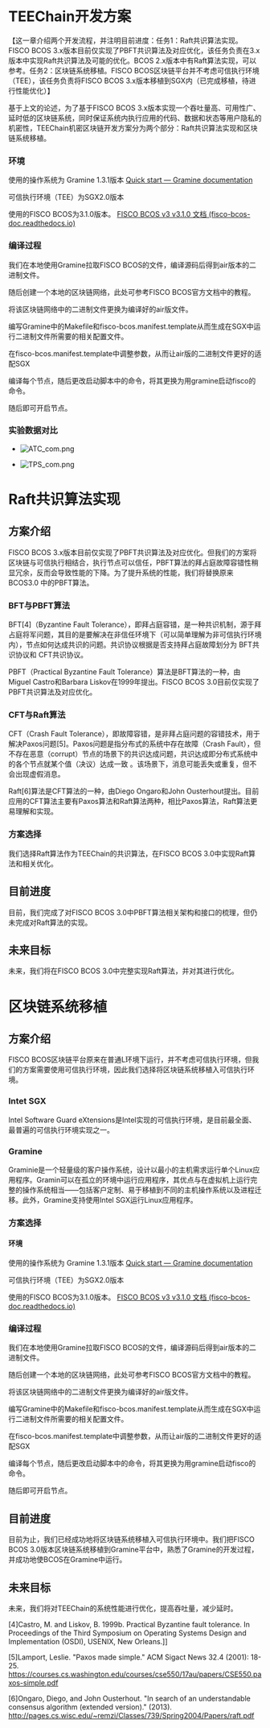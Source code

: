 # TEEChain开发方案

【这一章介绍两个开发流程，并注明目前进度：任务1：Raft共识算法实现。FISCO BCOS 3.x版本目前仅实现了PBFT共识算法及对应优化，该任务负责在3.x版本中实现Raft共识算法及可能的优化。BCOS 2.x版本中有Raft算法实现，可以参考。任务2：区块链系统移植。FISCO BCOS区块链平台并不考虑可信执行环境（TEE），该任务负责将FISCO BCOS 3.x版本移植到SGX内（已完成移植，待进行性能优化）】



基于上文的论述，为了基于FISCO BCOS 3.x版本实现一个吞吐量高、可用性广、延时低的区块链系统，同时保证系统内执行应用的代码、数据和状态等用户隐私的机密性，TEEChain机密区块链开发方案分为两个部分：Raft共识算法实现和区块链系统移植。


### 环境

使用的操作系统为 Gramine 1.3.1版本 [Quick start — Gramine documentation](https://gramine.readthedocs.io/en/v1.2/quickstart.html#prerequisites)

可信执行环境（TEE）为SGX2.0版本

使用的FISCO BCOS为3.1.0版本。 [FISCO BCOS v3 v3.1.0 文档 (fisco-bcos-doc.readthedocs.io)](https://fisco-bcos-doc.readthedocs.io/zh_CN/latest/docs/develop/stress_testing.html)

### 编译过程

我们在本地使用Gramine拉取FISCO BCOS的文件，编译源码后得到air版本的二进制文件。

随后创建一个本地的区块链网络，此处可参考FISCO BCOS官方文档中的教程。

将该区块链网络中的二进制文件更换为编译好的air版文件。

编写Gramine中的Makefile和fisco-bcos.manifest.template从而生成在SGX中运行二进制文件所需要的相关配置文件。

在fisco-bcos.manifest.template中调整参数，从而让air版的二进制文件更好的适配SGX

编译每个节点，随后更改启动脚本中的命令，将其更换为用gramine启动fisco的命令。

随后即可开启节点。


### 实验数据对比

- ![ATC_com.png](./ATC_com.png)

- ![TPS_com.png](./TPS_com.png)

# Raft共识算法实现

## 方案介绍

FISCO BCOS 3.x版本目前仅实现了PBFT共识算法及对应优化。但我们的方案将区块链与可信执行相结合，执行节点可以信任，PBFT算法的拜占庭故障容错性稍显冗余，反而会导致性能的下降。为了提升系统的性能，我们将替换原来BCOS3.0 中的PBFT算法。

### BFT与PBFT算法

BFT[4]（Byzantine Fault Tolerance），即拜占庭容错，是一种共识机制，源于拜占庭将军问题，其目的是要解决在非信任环境下（可以简单理解为非可信执行环境内），节点如何达成共识的问题。共识协议根据是否支持拜占庭故障划分为 BFT共识协议和 CFT共识协议。

PBFT（Practical Byzantine Fault Tolerance）算法是BFT算法的一种，由Miguel Castro和Barbara Liskov在1999年提出。FISCO BCOS 3.0目前仅实现了PBFT共识算法及对应优化。

### CFT与Raft算法

CFT（Crash Fault Tolerance），即故障容错，是非拜占庭问题的容错技术，用于解决Paxos问题[5]。Paxos问题是指分布式的系统中存在故障（Crash Fault），但不存在恶意（corrupt）节点的场景下的共识达成问题，共识达成即分布式系统中的各个节点就某个值（决议）达成一致 。该场景下，消息可能丢失或重复，但不会出现虚假消息。

Raft[6]算法是CFT算法的一种，由Diego Ongaro和John Ousterhout提出。目前应用的CFT算法主要有Paxos算法和Raft算法两种，相比Paxos算法，Raft算法更易理解和实现。

### 方案选择

我们选择Raft算法作为TEEChain的共识算法，在FISCO BCOS 3.0中实现Raft算法和相关优化。

## 目前进度

目前，我们完成了对FISCO BCOS 3.0中PBFT算法相关架构和接口的梳理，但仍未完成对Raft算法的实现。

## 未来目标

未来，我们将在FISCO BCOS 3.0中完整实现Raft算法，并对其进行优化。

# 区块链系统移植

## 方案介绍

FISCO BCOS区块链平台原来在普通L环境下运行，并不考虑可信执行环境，但我们的方案需要使用可信执行环境，因此我们选择将区块链系统移植入可信执行环境。

### Intet SGX

Intel Software Guard eXtensions是Intel实现的可信执行环境，是目前最全面、最普遍的可信执行环境实现之一。

### Gramine

Graminie是一个轻量级的客户操作系统，设计以最小的主机需求运行单个Linux应用程序。Gramin可以在孤立的环境中运行应用程序，其优点与在虚拟机上运行完整的操作系统相当——包括客户定制、易于移植到不同的主机操作系统以及进程迁移。此外，Gramine支持使用Intel SGX运行Linux应用程序。 

### 方案选择

#### 环境

使用的操作系统为 Gramine 1.3.1版本 [Quick start — Gramine documentation](https://gramine.readthedocs.io/en/v1.2/quickstart.html#prerequisites)

可信执行环境（TEE）为SGX2.0版本

使用的FISCO BCOS为3.1.0版本。 [FISCO BCOS v3 v3.1.0 文档 (fisco-bcos-doc.readthedocs.io)](https://fisco-bcos-doc.readthedocs.io/zh_CN/latest/docs/develop/stress_testing.html)

### 编译过程

我们在本地使用Gramine拉取FISCO BCOS的文件，编译源码后得到air版本的二进制文件。

随后创建一个本地的区块链网络，此处可参考FISCO BCOS官方文档中的教程。

将该区块链网络中的二进制文件更换为编译好的air版文件。

编写Gramine中的Makefile和fisco-bcos.manifest.template从而生成在SGX中运行二进制文件所需要的相关配置文件。

在fisco-bcos.manifest.template中调整参数，从而让air版的二进制文件更好的适配SGX

编译每个节点，随后更改启动脚本中的命令，将其更换为用gramine启动fisco的命令。

随后即可开启节点。





## 目前进度

目前为止，我们已经成功地将区块链系统移植入可信执行环境中。我们把FISCO BCOS 3.0版本区块链系统移植到Gramine平台中，熟悉了Gramine的开发过程，并成功地使BCOS在Gramine中运行。

## 未来目标

未来，我们将对TEEChain的系统性能进行优化，提高吞吐量，减少延时。

[4]Castro, M. and Liskov, B. 1999b. Practical Byzantine fault tolerance. In Proceedings of the Third Symposium on Operating Systems Design and Implementation (OSDI), USENIX, New Orleans.]]

[5]Lamport, Leslie. "Paxos made simple." ACM Sigact News 32.4 (2001): 18-25. https://courses.cs.washington.edu/courses/cse550/17au/papers/CSE550.paxos-simple.pdf

[6]Ongaro, Diego, and John Ousterhout. "In search of an understandable consensus algorithm (extended version)." (2013). http://pages.cs.wisc.edu/~remzi/Classes/739/Spring2004/Papers/raft.pdf
